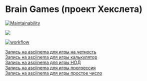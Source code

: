 # Brain Games (проект Хекслета)

[![Maintainability](https://api.codeclimate.com/v1/badges/97835d3ceb8581493719/maintainability)](https://codeclimate.com/github/lanaluna/frontend-project-lvl1/maintainability)

<a href="https://codeclimate.com/github/lanaluna/frontend-project-lvl1/test_coverage"><img src="https://api.codeclimate.com/v1/badges/97835d3ceb8581493719/test_coverage" /></a>

  
[![workflow](https://github.com/lanaluna/frontend-project-lvl1/actions/workflows/node.js.yml/badge.svg)
](https://github.com/lanaluna/frontend-project-lvl1/actions)

[Запись на asciinema для игры на четность](https://asciinema.org/a/GefqIv5Nqffr6O2S1ujAUbP7L)<br>
[Запись на asciinema для игры калькулятор](https://asciinema.org/a/a1C2M0guFye6hBYAq7vb0z2pU)<br>
[Запись на asciinema для игры НОД](https://asciinema.org/a/pkhxTXyW6cXf8qurfoPGlV0TO)<br>
[Запись на asciinema для игры прогрессия](https://asciinema.org/a/Yl6t6sohR9PaKgsDFrPS2NEfQ)<br>
[Запись на asciinema для игры простое число](https://asciinema.org/a/KROL1EkRhjLkQ23lpykVYLs9F)<br>
